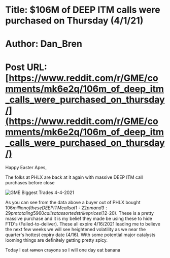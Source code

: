 # Title: $106M of DEEP ITM calls were purchased on Thursday (4/1/21)
# Author: Dan_Bren
# Post URL: [https://www.reddit.com/r/GME/comments/mk6e2q/106m_of_deep_itm_calls_were_purchased_on_thursday/](https://www.reddit.com/r/GME/comments/mk6e2q/106m_of_deep_itm_calls_were_purchased_on_thursday/)


Happy Easter Apes,

The folks at PHLX are back at it again with massive DEEP ITM call purchases before close

![GME Biggest Trades 4-4-2021](https://preview.redd.it/kqts0fdcf8r61.jpg?width=1222&format=pjpg&auto=webp&s=f4fc1040a414ebc4e5663647038da913ad1d33c8)

As you can see from the data above a buyer out of PHLX bought $106 million of these DEEP ITM calls at 1:22pm and 3:29pm totaling 5960 calls at assorted strike prices ($12-20). These is a pretty massive purchase and it is my belief they made be using these to hide FTD's (Failed-to-deliver). These all expire 4/16/2021 leading me to believe the next few weeks we will see heightened volatility as we near the quarter's hottest expiry date (4/16). With some potential major catalysts looming things are definitely getting pretty spicy.

Today I eat ~~ramen~~ crayons so I will one day eat banana